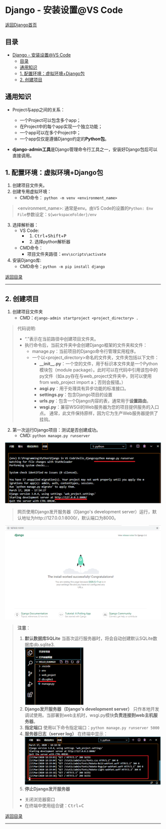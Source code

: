 # Django - 安装设置\@VS Code

[返回Django首页](../django_index.md)

## 目录

- [Django - 安装设置\@VS Code](#django---安装设置vs-code)
  - [目录](#目录)
  - [通用知识](#通用知识)
  - [1. 配置环境：虚拟环境+Django包](#1-配置环境虚拟环境django包)
  - [2. 创建项目](#2-创建项目)



## 通用知识

- Project与app之间的关系：
  - 一个Project可以包含多个app；
  - 在Project中的每个app实现一个独立功能；
  - 一个app可以在多个Project中；
  - 一个app仅仅是遵循Django约定的**Python包**。

- **django-admin工具**是Django管理命令行工具之一，安装好Django包后可以直接调用。


## 1. 配置环境：虚拟环境+Django包

1.	创建项目文件夹。
2.	创建专用虚拟环境： 
    - CMD命令： `python -m venv <environment_name>`
>\<environment_name\>: 通常是env。由VS Code的设置的`Python: Env File`参数设定：`${workspaceFolder}/env`
3.	选择解析器：
    - VS Code: 
      - 1. <kbd>Ctrl</kbd>+<kbd>Shift</kbd>+<kbd>P</kbd>
      - 2. 选择python解析器
    - CMD命令：
      - 项目文件夹路径：`env\scripts\activate`
4.	安装Django库:
    - CMD命令：`python -m pip install django`

[返回目录](#目录)

***

## 2. 创建项目

1. 创建项目文件夹
   - CMD：`django-admin startproject <project_directory> .`
>代码说明:
>- “.”表示在当前路径中创建项目文件夹。
>- 执行命令后，当前文件夹中会创建Django框架的文件夹和文件：
>   - manage.py：当前项目的Django命令行管理实用程序。
>   - 一个以\<project_directory\>命名的文件夹，文件夹包括以下文件：
>       - **\_\_init\_\_.py**：一个空的文件，用于标识本文件夹是一个Python模块包（module package）。此时可以在代码中引用该包中的py文件（如a.py存在与web_project文件夹中，则可以使用from web_project import a；否则会报错。）
>       - **asgi.py**：用于处理具有异步功能的标准接口。
>       - **settings.py**：包含Django项目的设置
>       - **urls.py**：包含一个Django内容的表，通常用于**设置路由**。
>       - **wsgi.py**：兼容WSGI的Web服务器为您的项目提供服务的入口点。 通常，此文件保持原样，因为它为生产Web服务器提供了挂钩。

2. 第一次运行Django项目：测试是否创建成功。
   - CMD: `python manage.py runserver`

![图片2](../pics/图片2.png)

>网页使用Django发开服务器（Django's development server）运行，默认地址为http://127.0.0.1:8000/，默认端口为8000。

![图片3](../pics/图片3.png)

>**注意**：
>1. **默认数据库SQLite**
当首次运行服务器时，将会自动创建默认SQLite数据库db.sqlite3.  
![图片4](../pics/图片4.png)
>2. **Django发开服务器（Django's development server）**
只作本地开发调试使用。当部署到web主机时，wsgi.py模快**负责连接到web主机服务器**。
>3. **指定端口**
使用以下命令指定端口：`python manage.py runserver 5000`
>4. **服务器日志（server log）**
在终端中显示：
![图片5](../pics/图片5.png)
>5. **停止Django发开服务器**
>   - 关闭浏览器窗口
>   - 在终端中使用组合键：<kbd>Ctrl</kbd>+<kbd>C</kbd>

[返回目录](#目录)

***
